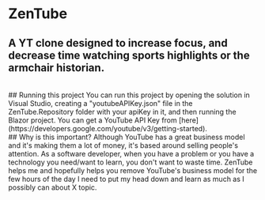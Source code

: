 # ZenTube
## A YT clone designed to increase focus, and decrease time watching sports highlights or the armchair historian.
<br>
## Running this project
You can run this project by opening the solution in Visual Studio, creating a "youtubeAPIKey.json" file in the ZenTube.Repository folder with your apiKey in it, and then running the Blazor project.
You can get a YouTube API Key from [here](https://developers.google.com/youtube/v3/getting-started).
<br>
## Why is this important?
Although YouTube has a great business model and it's making them a lot of money, it's based around selling people's attention. As a software developer, when you have a problem or you have a technology you need/want to learn, you don't want to waste time.
ZenTube helps me and hopefully helps you remove YouTube's business model for the few hours of the day I need to put my head down and learn as much as I possibly can about X topic.
